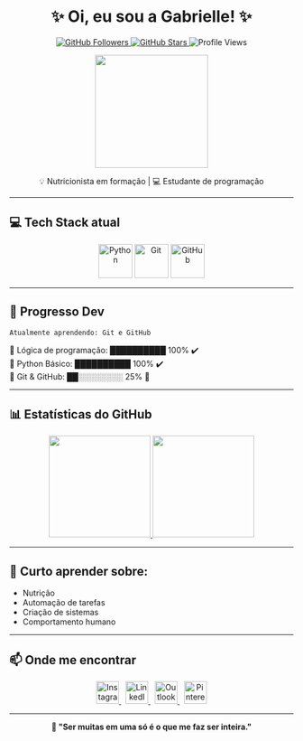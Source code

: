 <h1 align="center">✨ Oi, eu sou a Gabrielle! ✨</h1>
<p align="center">

<p align="center">
  <a href="https://github.com/gabriellsx">
    <img src="https://img.shields.io/github/followers/gabriellsx?label=Seguidores&style=social" alt="GitHub Followers" />
  </a>
  <a href="https://github.com/gabriellsx">
    <img src="https://img.shields.io/github/stars/gabriellsx?label=Stars&style=social" alt="GitHub Stars" />
  </a>
  <img src="https://komarev.com/ghpvc/?username=gabriellsx&style=flat&color=blue" alt="Profile Views" />
</p>

<p align="center">

  <img src="https://media3.giphy.com/media/v1.Y2lkPTc5MGI3NjExb3UyeWVkeGlkbjBxYjExY24xNGdpOXBkZGVwN2JuNGt3dzFxZDZ2ciZlcD12MV9pbnRlcm5hbF9naWZfYnlfaWQmY3Q9Zw/sKhhNgnV6xXWg/giphy.gif" width="200"/>
</p>
<p align="center">💡 Nutricionista em formação | 💻 Estudante de programação </p>

---


## 💻 Tech Stack atual

<p align="center">
  <img src="https://cdn.jsdelivr.net/gh/devicons/devicon/icons/python/python-original.svg" width="60" title="Python"/>
  <img src="https://cdn.jsdelivr.net/gh/devicons/devicon/icons/git/git-original.svg" width="60" title="Git"/>
  <img src="https://cdn.jsdelivr.net/gh/devicons/devicon/icons/github/github-original.svg" width="60" title="GitHub"/>
</p>


---


## 🎯 Progresso Dev

`Atualmente aprendendo: Git e GitHub`

🧠 Lógica de programação: ██████████ 100% ✔️  
🐍 Python Básico:         ██████████ 100% ✔️  
🔧 Git & GitHub:          ██░░░░░░░░ 25% 🚧 


---

## 📊 Estatísticas do GitHub

<p align="center">
  <a href="https://github.com/gabriellsx">
    <img height="180em" src="https://github-readme-stats.vercel.app/api?username=gabriellsx&show_icons=true&theme=rose_pine&include_all_commits=true&count_private=true"/>
    <img height="180em" src="https://github-readme-stats.vercel.app/api/top-langs/?username=gabriellsx&layout=compact&langs_count=7&theme=rose_pine"/>
  </a>
</p>

---

## 🧠 Curto aprender sobre:

- Nutrição
- Automação de tarefas
- Criação de sistemas
- Comportamento humano

---

## 📫 Onde me encontrar

<p align="center">
  <a href="https://instagram.com/_gabrielleszn" target="_blank">
    <img src="https://cdn-icons-png.flaticon.com/512/2111/2111463.png" width="40" title="Instagram"/>
  </a>
  &nbsp;
  <a href="https://linkedin.com/in/gabrielle-zaidan-2b991a334" target="_blank">
    <img src="https://cdn-icons-png.flaticon.com/512/145/145807.png" width="40" title="LinkedIn"/>
  </a>
  &nbsp;
  <a href="mailto:zaidangabrielle@hotmail.com">
    <img src="https://cdn-icons-png.flaticon.com/512/732/732223.png" width="40" title="Outlook"/>
  </a>
  &nbsp;
  <a href="https://pinterest.com/easygoldemma/_profile/" target="_blank">
    <img src="https://cdn-icons-png.flaticon.com/512/145/145808.png" width="40" title="Pinterest"/>
  </a>
</p>

---

<p align="center"><b>🌈 "Ser muitas em uma só é o que me faz ser inteira." </b></p>


<!---
gabriellsx/gabriellsx is a ✨ special ✨ repository because its `README.md` (this file) appears on your GitHub profile.
You can click the Preview link to take a look at your changes.
--->
